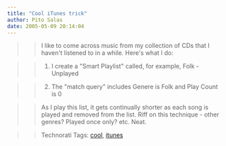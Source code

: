 ```yaml
---
title: "Cool iTunes trick"
author: Pito Salas
date: 2005-05-09 20:14:04
---
```


>>

>> I like to come across music from my collection of CDs that I haven't
listened to in a while. Here's what I do:

>>

>>   1. I create a "Smart Playlist" called, for example, Folk - Unplayed

>>

>>   2. The "match query" includes Genere is Folk and Play Count is 0

>>

>>

>>

>> As I play this list, it gets continually shorter as each song is played and
removed from the list. Riff on this technique - other genres? Played once
only? etc. Neat.

>>

>> Technorati Tags: [cool](<http://technorati.com/tag/cool>),
[itunes](<http://technorati.com/tag/itunes>)


